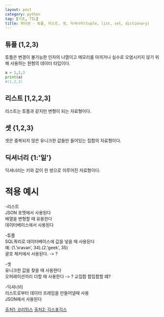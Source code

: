 ```yaml
---
layout: post
category: python
tag: [기초, TIL]
title: 파이썬 - 튜플, 리스트, 셋, 딕셔너리(tuple, list, set, dictionary)
---
```



## 튜플 (1,2,3)

튜플은 변경이 불가능한 인자의 나열이고 메모리를 아끼거나 실수로 오염시키지 않기 위해 사용하는 원형의 데이터 타입이다.

```python
a = 1,2,3
print(a)
#(1,2,3)
```

## 리스트 \[1,2,2,3]

리스트는 튜플과 같지만 변형이 되는 자료형이다. 

## 셋 {1,2,3}

셋은 중복되지 않은 유니크한 값들만 들어있는 집합의 자료형이다. 

## 딕셔너리 {1:'일'}

딕셔너리는 키와 값이 한 쌍으로 이루어진 자료형이다.

# 적용 예시

-리스트   
JSON 포맷에서 사용된다    
배열을 변형할 때 유용한다    
데이터베이스에서 사용된다  

-튜플  
SQL쿼리로 데이터베이스에 값을 넣을 때 사용된다  
예: (1.’sravan’, 34).(2.’geek’, 35)  
괄호 체커에서 사용된다. -> ?  

-셋  
유니크한 값을 찾을 때 사용한다  
오퍼레이션끼리 더할 때 사용한다 -> ? 교집합 합집합할 떄?  

-딕셔너리  
리스트로부터 데이터 프레임을 만들어낼때 사용  
JSON에서 사용된다

[출처1: 코리팁스](https://corytips.tistory.com/161)
[출처2: 긱스포긱스](https://www.geeksforgeeks.org/differences-and-applications-of-list-tuple-set-and-dictionary-in-python/)